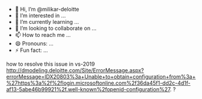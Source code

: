 - 👋 Hi, I’m @milikar-deloitte
- 👀 I’m interested in ...
- 🌱 I’m currently learning ...
- 💞️ I’m looking to collaborate on ...
- 📫 How to reach me ...
- 😄 Pronouns: ...
- ⚡ Fun fact: ...

<!---
milikar-deloitte/milikar-deloitte is a ✨ special ✨ repository because its `README.md` (this file) appears on your GitHub profile.
You can click the Preview link to take a look at your changes.
--->
how to resolve this issue in vs-2019 http://dmodeling.deloitte.com/Site/ErrorMessage.aspx?errorMessage=IDX20803%3a+Unable+to+obtain+configuration+from%3a+%27https%3a%2f%2flogin.microsoftonline.com%2f36da45f1-dd2c-4d1f-af13-5abe46b99921%2f.well-known%2fopenid-configuration%27. ?
